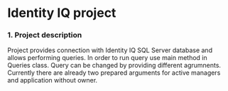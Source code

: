 # Identity IQ project

### 1. Project description
Project provides connection with Identity IQ SQL Server database and allows performing queries. In order to run query use main method in Queries class. Query can be changed by providing different agrumnents. Currently there are already two prepared arguments for active managers and application without owner.
